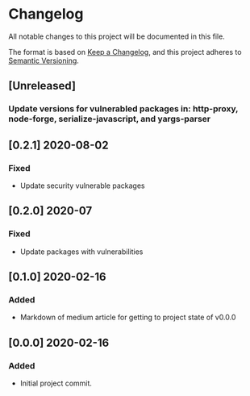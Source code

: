 # Changelog
All notable changes to this project will be documented in this file.

The format is based on [Keep a Changelog](https://keepachangelog.com/en/1.0.0/),
and this project adheres to [Semantic Versioning](https://semver.org/spec/v2.0.0.html).

## [Unreleased]
### Update versions for vulnerabled packages in: http-proxy, node-forge, serialize-javascript, and yargs-parser

## [0.2.1] 2020-08-02
### Fixed
- Update security vulnerable packages

## [0.2.0] 2020-07
### Fixed
- Update packages with vulnerabilities

## [0.1.0] 2020-02-16
### Added
- Markdown of medium article for getting to project state of v0.0.0

## [0.0.0] 2020-02-16
### Added
- Initial project commit.
